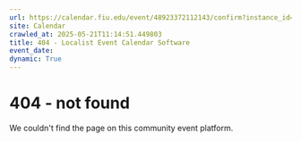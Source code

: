 ```yaml
---
url: https://calendar.fiu.edu/event/48923372112143/confirm?instance_id=49163423490869&return=https%3A%2F%2Fcalendar.fiu.edu%2Fcalendar%3Fevent_types%255B%255D%3D121719
site: Calendar
crawled_at: 2025-05-21T11:14:51.449803
title: 404 - Localist Event Calendar Software
event_date: 
dynamic: True
---
```


# 404 - not found
We couldn't find the page on this community event platform.

